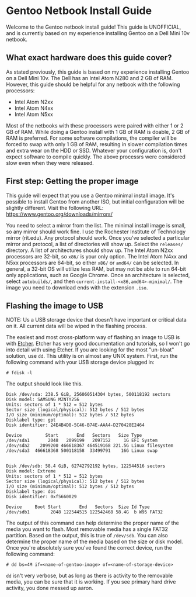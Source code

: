 # Gentoo Netbook Install Guide
Welcome to the Gentoo netbook install guide! This guide is UNOFFICIAL, and is currently based on my experience installing Gentoo on a Dell Mini 10v netbook.
## What exact hardware does this guide cover?
As stated previously, this guide is based on my experience installing Gentoo on a Dell Mini 10v. The Dell has an Intel Atom N280 and 2 GB of RAM. However, this guide should be helpful for any netbook with the following processors:

- Intel Atom N2xx
- Intel Atom N4xx
- Intel Atom N5xx

Most of the netbooks with these processors were paired with either 1 or 2 GB of RAM. While doing a Gentoo install with 1 GB of RAM is doable, 2 GB of RAM is preferred. For some software compilations, the compiler will be forced to swap with only 1 GB of RAM, resulting in slower compilation times and extra wear on the HDD or SSD. Whatever your configuration is, don't expect software to compile quickly. The above processrs were considered slow even when they were released.

## First step: Getting the proper image

This guide will expect that you use a Gentoo minimal install image. It's possible to install Gentoo from another ISO, but initial configuration will be slightly different. Visit the following URL: https://www.gentoo.org/downloads/mirrors/

You need to select a mirror from the list. The minimal install image is small, so any mirror should work fine. I use the Rochester Institute of Technology mirror (rit.edu). Any protocol should work. Once you've selected a particular mirror and protocol, a list of directories will show up. Select the ``releases/`` directory. A list of architectures should show up. The Intel Atom N2xx processors are 32-bit, so ``x86/`` is your only option. The Intel Atom N4xx and N5xx processors are 64-bit, so either ``x86/`` or ``amd64/`` can be selected. In general, a 32-bit OS will utilize less RAM, but may not be able to run 64-bit only applications, such as Google Chrome. Once an architecture is selected, select ``autobuilds/``, and then ``current-install-<x86,amd64>-minimal/``. The image you need to download ends with the extension `.iso`.

## Flashing the image to USB

NOTE: Us a USB storage device that doesn't have important or critical data on it. All current data will be wiped in the flashing process.

The easiest and most cross-platform way of flashing an image to USB is with [Etcher](https://www.balena.io/etcher/). Etcher has very good documentation and tutorials, so I won't go into detail with using Etcher. If you are looking for the most "un-bloat" solution, use ``dd``. This utility is on almost any UNIX system. First, run the following command with your USB storage device plugged in:

```
# fdisk -l
```

The output should look like this.

```
Disk /dev/sda: 238.5 GiB, 256060514304 bytes, 500118192 sectors
Disk model: SAMSUNG MZNTY256
Units: sectors of 1 * 512 = 512 bytes
Sector size (logical/physical): 512 bytes / 512 bytes
I/O size (minimum/optimal): 512 bytes / 512 bytes
Disklabel type: gpt
Disk identifier: 24E4B4D8-5C46-B74E-AAA4-D270428E2464

Device         Start       End   Sectors   Size Type
/dev/sda1       2048   2099199   2097152     1G EFI System
/dev/sda2    2099200 466618367 464519168 221.5G Linux filesystem
/dev/sda3  466618368 500118158  33499791    16G Linux swap


Disk /dev/sdb: 58.4 GiB, 62742792192 bytes, 122544516 sectors
Disk model: Extreme         
Units: sectors of 1 * 512 = 512 bytes
Sector size (logical/physical): 512 bytes / 512 bytes
I/O size (minimum/optimal): 512 bytes / 512 bytes
Disklabel type: dos
Disk identifier: 0xf5660029

Device     Boot Start       End   Sectors  Size Id Type
/dev/sdb1        2048 122544515 122542468 58.4G  b W95 FAT32
```

The output of this command can help determine the proper name of the media you want to flash. Most removable media has a single FAT32 partition. Based on the output, this is true of ``/dev/sdb``. You can also determine the proper name of the media based on the size or disk model. Once you're absolutely sure you've found the correct device, run the following command:
```
# dd bs=4M if=<name-of-gentoo-image> of=<name-of-storage-device>
```
``dd`` isn't very verbose, but as long as there is activity to the removable media, you can be sure that it is working. If you see primary hard drive activity, you done messed up aaron.
